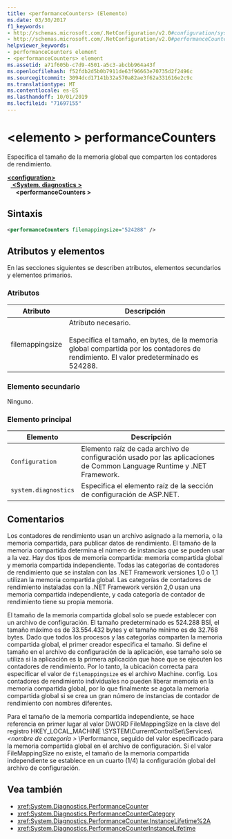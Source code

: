 ```yaml
---
title: <performanceCounters> (Elemento)
ms.date: 03/30/2017
f1_keywords:
- http://schemas.microsoft.com/.NetConfiguration/v2.0#configuration/system.diagnostics/performanceCounters
- http://schemas.microsoft.com/.NetConfiguration/v2.0#performanceCounters
helpviewer_keywords:
- performanceCounters element
- <performanceCounters> element
ms.assetid: a71f605b-c7d9-4501-a5c3-abcbb964a43f
ms.openlocfilehash: f52fdb2d5b0b7911de63f96663e70735d2f2496c
ms.sourcegitcommit: 3094dcd17141b32a570a82ae3f62a331616e2c9c
ms.translationtype: MT
ms.contentlocale: es-ES
ms.lasthandoff: 10/01/2019
ms.locfileid: "71697155"
---
```

# <a name="performancecounters-element"></a>\<elemento > performanceCounters

Especifica el tamaño de la memoria global que comparten los contadores de rendimiento.

[ **\<configuration>** ](../configuration-element.md)  
&nbsp;&nbsp;[ **\<System. diagnostics >** ](system-diagnostics-element.md)  
&nbsp;&nbsp;&nbsp;&nbsp; **\<performanceCounters >**  

## <a name="syntax"></a>Sintaxis

```xml
<performanceCounters filemappingsize="524288" />
```

## <a name="attributes-and-elements"></a>Atributos y elementos

En las secciones siguientes se describen atributos, elementos secundarios y elementos primarios.

### <a name="attributes"></a>Atributos

|Atributo|Descripción|
|---------------|-----------------|
|filemappingsize|Atributo necesario.<br /><br /> Especifica el tamaño, en bytes, de la memoria global compartida por los contadores de rendimiento. El valor predeterminado es 524288.|

### <a name="child-elements"></a>Elemento secundario

Ninguno.

### <a name="parent-elements"></a>Elemento principal

|Elemento|Descripción|
|-------------|-----------------|
|`Configuration`|Elemento raíz de cada archivo de configuración usado por las aplicaciones de Common Language Runtime y .NET Framework.|
|`system.diagnostics`|Especifica el elemento raíz de la sección de configuración de ASP.NET.|

## <a name="remarks"></a>Comentarios

Los contadores de rendimiento usan un archivo asignado a la memoria, o la memoria compartida, para publicar datos de rendimiento.  El tamaño de la memoria compartida determina el número de instancias que se pueden usar a la vez.  Hay dos tipos de memoria compartida: memoria compartida global y memoria compartida independiente.  Todas las categorías de contadores de rendimiento que se instalan con las .NET Framework versiones 1,0 o 1,1 utilizan la memoria compartida global.  Las categorías de contadores de rendimiento instaladas con la .NET Framework versión 2,0 usan una memoria compartida independiente, y cada categoría de contador de rendimiento tiene su propia memoria.

El tamaño de la memoria compartida global solo se puede establecer con un archivo de configuración.  El tamaño predeterminado es 524.288 BSÍ, el tamaño máximo es de 33.554.432 bytes y el tamaño mínimo es de 32.768 bytes.  Dado que todos los procesos y las categorías comparten la memoria compartida global, el primer creador especifica el tamaño.  Si define el tamaño en el archivo de configuración de la aplicación, ese tamaño solo se utiliza si la aplicación es la primera aplicación que hace que se ejecuten los contadores de rendimiento.  Por lo tanto, la ubicación correcta para especificar el valor de `filemappingsize` es el archivo Machine. config.  Los contadores de rendimiento individuales no pueden liberar memoria en la memoria compartida global, por lo que finalmente se agota la memoria compartida global si se crea un gran número de instancias de contador de rendimiento con nombres diferentes.

Para el tamaño de la memoria compartida independiente, se hace referencia en primer lugar al valor DWORD FileMappingSize en la clave del registro HKEY_LOCAL_MACHINE \SYSTEM\CurrentControlSet\Services\\ *\<nombre de categoría >* \Performance, seguido del valor especificado para la memoria compartida global en el archivo de configuración. Si el valor FileMappingSize no existe, el tamaño de la memoria compartida independiente se establece en un cuarto (1/4) la configuración global del archivo de configuración.

## <a name="see-also"></a>Vea también

- <xref:System.Diagnostics.PerformanceCounter>
- <xref:System.Diagnostics.PerformanceCounterCategory>
- <xref:System.Diagnostics.PerformanceCounter.InstanceLifetime%2A>
- <xref:System.Diagnostics.PerformanceCounterInstanceLifetime>

